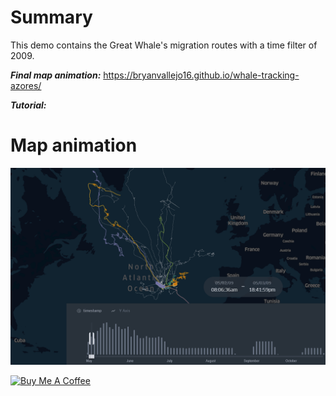 # Summary
This demo contains the Great Whale's migration routes with a time filter of 2009. 

***Final map animation:*** https://bryanvallejo16.github.io/whale-tracking-azores/

***Tutorial:*** 

# Map animation 
![animation](gif/azores-whales-gif.gif)

<a href="https://www.buymeacoffee.com/bryan.vallejo" target="_blank"><img src="https://cdn.buymeacoffee.com/buttons/v2/default-yellow.png" alt="Buy Me A Coffee" style="height: 60px !important;width: 217px !important;" ></a>

